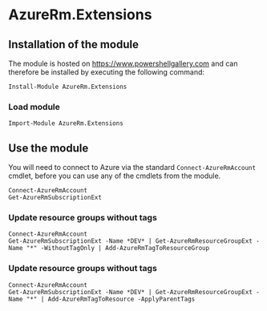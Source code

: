 # AzureRm.Extensions

## **Installation of the module**
The module is hosted on https://www.powershellgallery.com and can therefore be installed by executing the following command:
```
Install-Module AzureRm.Extensions
```
### **Load module** 
```
Import-Module AzureRm.Extensions
```

## **Use the module** 
You will need to connect to Azure via the standard `Connect-AzureRmAccount` cmdlet, before you can use any of the cmdlets from the module.
```
Connect-AzureRmAccount
Get-AzureRmSubscriptionExt
```

### **Update resource groups without tags**
```
Connect-AzureRmAccount
Get-AzureRmSubscriptionExt -Name *DEV* | Get-AzureRmResourceGroupExt -Name "*" -WithoutTagOnly | Add-AzureRmTagToResourceGroup
```

### **Update resource groups without tags**
```
Connect-AzureRmAccount
Get-AzureRmSubscriptionExt -Name *DEV* | Get-AzureRmResourceGroupExt -Name "*" | Add-AzureRmTagToResource -ApplyParentTags
```
